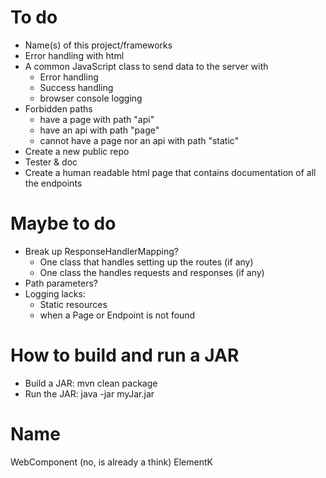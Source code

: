 
# To do
- Name(s) of this project/frameworks 
- Error handling with html
- A common JavaScript class to send data to the server with
  - Error handling
  - Success handling
  - browser console logging
- Forbidden paths
  - have a page with path "api"
  - have an api with path "page"
  - cannot have a page nor an api with path "static"
- Create a new public repo
- Tester & doc
- Create a human readable html page that contains documentation of all the endpoints

# Maybe to do
- Break up ResponseHandlerMapping?
  - One class that handles setting up the routes (if any)
  - One class the handles requests and responses (if any)
- Path parameters?
- Logging lacks:
  - Static resources
  - when a Page or Endpoint is not found


# How to build and run a JAR
- Build a JAR: mvn clean package 
- Run the JAR: java -jar myJar.jar


# Name
WebComponent (no, is already a think)
ElementK


